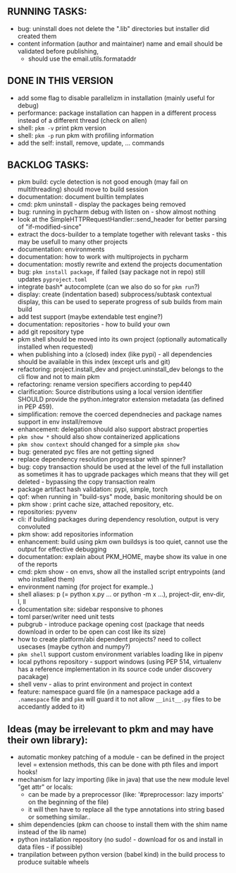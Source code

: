 ## RUNNING TASKS:
- bug: uninstall does not delete the ".lib" directories but installer did created them
- content information (author and maintainer) name and email should be validated before publishing,
    - should use the email.utils.formataddr
 
## DONE IN THIS VERSION
- add some flag to disable parallelizm in installation (mainly useful for debug)
- performance: package installation can happen in a different process instead of a different thread (check on allen)
- shell: `pkm -v` print pkm version
- shell: `pkm -p` run pkm with profiling information
- add the self: install, remove, update, ... commands


## BACKLOG TASKS:
- pkm build: cycle detection is not good enough (may fail on multithreading) should move to build session
- documentation: document builtin templates
- cmd: pkm uninstall - display the packages being removed
- bug: running in pycharm debug with listen on - show almost nothing 
- look at the SimpleHTTPRequestHandler::send_header for better parsing of "if-modified-since"
- extract the docs-builder to a template together with relevant tasks - this may be usefull to many other projects
- documentation: environments
- documentation: how to work with multiprojects in pycharm
- documentation: mostly rewrite and extend the projects documentation
- bug: `pkm install package`, if failed (say package not in repo) still updates `pyproject.toml`
- integrate bash* autocomplete (can we also do so for `pkm run`?)
- display: create (indentation based) subprocess/subtask contextual display, this can be used to seperate progress of
  sub builds from main build
- add test support (maybe extendable test engine?)
- documentation: repositories - how to build your own
- add git repository type
- pkm shell should be moved into its own project (optionally automatically installed when requested)
- when publishing into a (closed) index (like pypi) - all dependencies should be available in this index (except urls
  and git)
- refactoring: project.install_dev and project.uninstall_dev belongs to the cli flow and not to main pkm
- refactoring: rename version specifiers according to pep440
- clarification: Source distributions using a local version identifier SHOULD provide the python.integrator extension
  metadata (as defined in PEP 459).
- simplification: remove the coerced dependnecies and package names support in env install/remove
- enhancement: delegation should also support abstract properties
- `pkm show *` should also show containerized applications
- `pkm show context` should changed for a simple `pkm show`
- bug: generated pyc files are not getting signed
- replace dependency resolution progressbar with spinner?
- bug: copy transaction should be used at the level of the full installation as sometimes it has to upgrade packages
  which means that they will get deleted - bypassing the copy transaction realm
- package artifact hash validation: pypi, simple, torch
- qof: when running in "build-sys" mode, basic monitoring should be on
- pkm show : print cache size, attached repository, etc.
- repositories: pyvenv
- cli: if building packages during dependency resolution, output is very convoluted
- pkm show: add repositories information
- enhancement: build using pkm own buildsys is too quiet, cannot use the output for effective debugging
- documentation: explain about PKM_HOME, maybe show its value in one of the reports
- cmd: pkm show - on envs, show all the installed script entrypoints (and who installed them)
- environment naming (for project for example..)
- shell aliases: p (= python x.py ... or python -m x ...), project-dir, env-dir, l, ll
- documentation site: sidebar responsive to phones
- toml parser/writer need unit tests
- pubgrub - introduce package opening cost (package that needs download in order to be open can cost like its size)
- how to create platform/abi dependent projects? need to collect usecases (maybe cython and numpy?)
- `pkm shell` support custom environment variables loading like in pipenv
- local pythons repository - support windows (using PEP 514, virtualenv has a reference implementation in its source
  code under discovery pacakage)
- shell venv - alias to print environment and project in context
- feature: namespace guard file (in a namespace package add a `.namespace` file and `pkm` will guard it to not
  allow `__init__.py` files to be accedantly added to it)

## Ideas (may be irrelevant to pkm and may have their own library):

- automatic monkey patching of a module - can be defined in the project level = extension methods, this can be done with
  pth files and import hooks!
- mechanism for lazy importing (like in java) that use the new module level "get attr" or locals:
    - can be made by a preprocessor (like: '#preprocessor: lazy imports' on the beginning of the file)
    - it will then have to replace all the type annotations into string based or something similar..
- shim dependencies (pkm can choose to install them with the shim name instead of the lib name)
- python installation repository (no sudo! - download for os and install in data files - if possible)
- tranpilation between python version (babel kind) in the build process to produce suitable wheels
